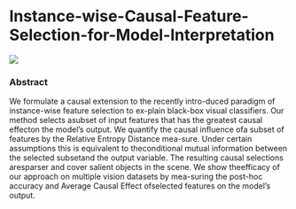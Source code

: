 # Instance-wise-Causal-Feature-Selection-for-Model-Interpretation

![](./results/mountain_input.png ) 

### Abstract
We  formulate  a  causal  extension  to  the  recently  intro-duced  paradigm  of  instance-wise  feature  selection  to  ex-plain  black-box  visual  classifiers.  Our  method  selects  asubset of input features that has the greatest causal effecton the model’s output.  We quantify the causal influence ofa subset of features by the Relative Entropy Distance mea-sure.   Under certain assumptions this is equivalent to theconditional mutual information between the selected subsetand the output variable. The resulting causal selections aresparser and cover salient objects in the scene. We show theefficacy of our approach on multiple vision datasets by mea-suring the post-hoc accuracy and Average Causal Effect ofselected features on the model’s output.
